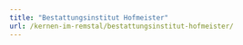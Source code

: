 ```yaml
---
title: "Bestattungsinstitut Hofmeister"
url: /kernen-im-remstal/bestattungsinstitut-hofmeister/
---
```

